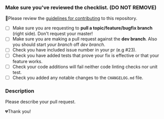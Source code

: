 ### Make sure you've reviewed the checklist. (DO NOT REMOVE)
🚨Please review the [guidelines for contributing](https://github.com/iluminar/goodwork/wiki/Contribution-Guideline) to this repository.

- [ ] Make sure you are requesting to **pull a topic/feature/bugfix branch** (right side). Don't request your master!
- [ ] Make sure you are making a pull request against the **dev branch**. Also you should start *your branch* off *dev branch*.
- [ ] Check you have included issue number in your pr (e.g #23).
- [ ] Check you have added tests that prove your fix is effective or that your feature works.
- [ ] Check your code additions will fail neither code linting checks nor unit test.
- [ ] Check you added any notable changes to the `CHANGELOG.md` file.

### Description
Please describe your pull request.

💔Thank you!
